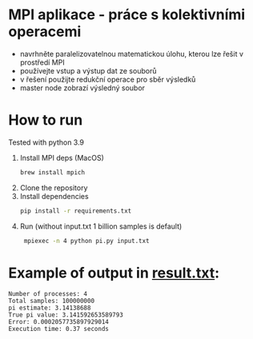 # MPI aplikace - práce s kolektivními operacemi
- navrhněte paralelizovatelnou matematickou úlohu, kterou lze řešit v prostředí MPI
- používejte vstup a výstup dat ze souborů
- v řešení použijte redukční operace pro sběr výsledků
- master node zobrazí výsledný soubor

# How to run

Tested with python 3.9

1. Install MPI deps (MacOS)
    ```bash
    brew install mpich
    ```
2. Clone the repository
3. Install dependencies
   ```bash
   pip install -r requirements.txt
   ```
4. Run (without input.txt 1 billion samples is default)
   ```bash
    mpiexec -n 4 python pi.py input.txt
    ```

# Example of output in [result.txt](./result.txt):
```
Number of processes: 4
Total samples: 100000000
pi estimate: 3.14138688
True pi value: 3.141592653589793
Error: 0.0002057735897929014
Execution time: 0.37 seconds
```